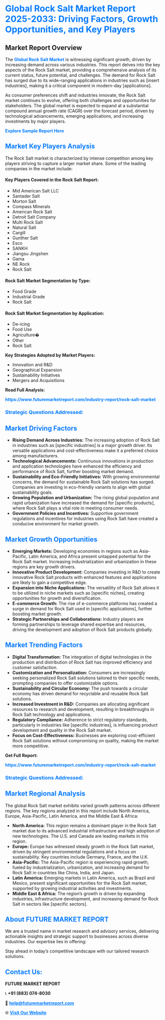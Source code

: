 <h1 style="color: #007BFF;">Global Rock Salt Market Report 2025-2033: Driving Factors, Growth Opportunities, and Key Players</h1>

<section id="overview">
<h2>Market Report Overview</h2>
<p>The <a href="https://www.futuremarketreport.com/industry-report/rock-salt-market" style="color: #007BFF; text-decoration: none;"><strong>Global Rock Salt Market</strong></a> is witnessing significant growth, driven by increasing demand across various industries. This report delves into the key aspects of the Rock Salt market, providing a comprehensive analysis of its current status, future potential, and challenges. The demand for Rock Salt has surged due to its wide-ranging applications in industries such as [insert industries], making it a critical component in modern-day [applications].</p>
<p>As consumer preferences shift and industries innovate, the Rock Salt market continues to evolve, offering both challenges and opportunities for stakeholders. The global market is expected to expand at a substantial compound annual growth rate (CAGR) over the forecast period, driven by technological advancements, emerging applications, and increasing investments by major players.</p>
</section>

<section id="overview">
<p><a href="https://www.futuremarketreport.com/request-sample/reportId=107816" style="color: #007BFF; text-decoration: none;"><strong>Explore Sample Report Here</strong></a></p>
</section>

<section id="key-players">
<h2 style="color: #007BFF;">Market Key Players Analysis</h2>
<p>The Rock Salt market is characterized by intense competition among key players striving to capture a larger market share. Some of the leading companies in the market include:</p>
<h4>Key Players Covered in the Rock Salt Report:</h4>
<ul><li>Mid American Salt LLC</li><li>Santader Salt</li><li>Morton Salt</li><li>Compass Minerals</li><li>American Rock Salt</li><li>Detroit Salt Company</li><li>Multi Rock Salt</li><li>Natural Salt</li><li>Cargill</li><li>Gunther Salt</li><li>Esco</li><li>SANKH</li><li>Jiangsu Jingshen</li><li>Gama</li><li>NE Rock</li><li>Rock Salt</li></ul>
<h4>Rock Salt Market Segmentation by Type:</h4>
<ul><li>Food Grade</li><li>Industrial Grade</li><li>Rock Salt</li></ul>

<h4>Rock Salt Market Segmentation by Application:</h4>
<ul><li>De-icing</li><li>Food Use</li><li>Agriculture�</li><li>Other</li><li>Rock Salt</li></ul>
<p><strong>Key Strategies Adopted by Market Players:</strong></p>
<ul>
<li>Innovation and R&D</li>
<li>Geographical Expansion</li>
<li>Sustainability Initiatives</li>
<li>Mergers and Acquisitions</li>
</ul>
</section>

<section>
<p><strong>Read Full Analysis: </strong></p><a href="https://www.futuremarketreport.com/industry-report/rock-salt-market" style="color: #007BFF; text-decoration: none;"><strong>https://www.futuremarketreport.com/industry-report/rock-salt-market</strong></a>
<h3 style="color: #007BFF;">Strategic Questions Addressed:</h3>
</section>

<section id="driving-factors">
<h2 style="color: #007BFF;">Market Driving Factors</h2>
<ul>
<li><strong>Rising Demand Across Industries:</strong> The increasing adoption of Rock Salt in industries such as [specific industries] is a major growth driver. Its versatile applications and cost-effectiveness make it a preferred choice among manufacturers.</li>
<li><strong>Technological Advancements:</strong> Continuous innovations in production and application technologies have enhanced the efficiency and performance of Rock Salt, further boosting market demand.</li>
<li><strong>Sustainability and Eco-Friendly Initiatives:</strong> With growing environmental concerns, the demand for sustainable Rock Salt solutions has surged. Companies are investing in eco-friendly variants to align with global sustainability goals.</li>
<li><strong>Growing Population and Urbanization:</strong> The rising global population and rapid urbanization have increased the demand for [specific products], where Rock Salt plays a vital role in meeting consumer needs.</li>
<li><strong>Government Policies and Incentives:</strong> Supportive government regulations and incentives for industries using Rock Salt have created a conducive environment for market growth.</li>
</ul>
</section>

<section id="growth-opportunities">
<h2 style="color: #007BFF;">Market Growth Opportunities</h2>
<ul>
<li><strong>Emerging Markets:</strong> Developing economies in regions such as Asia-Pacific, Latin America, and Africa present untapped potential for the Rock Salt market. Increasing industrialization and urbanization in these regions are key growth drivers.</li>
<li><strong>Innovative Product Development:</strong> Companies investing in R&D to create innovative Rock Salt products with enhanced features and applications are likely to gain a competitive edge.</li>
<li><strong>Expansion into Niche Applications:</strong> The versatility of Rock Salt allows it to be utilized in niche markets such as [specific niches], creating opportunities for growth and diversification.</li>
<li><strong>E-commerce Growth:</strong> The rise of e-commerce platforms has created a surge in demand for Rock Salt used in [specific applications], further boosting market growth.</li>
<li><strong>Strategic Partnerships and Collaborations:</strong> Industry players are forming partnerships to leverage shared expertise and resources, driving the development and adoption of Rock Salt products globally.</li>
</ul>
</section>

<section id="trending-factors">
<h2 style="color: #007BFF;">Market Trending Factors</h2>
<ul>
<li><strong>Digital Transformation:</strong> The integration of digital technologies in the production and distribution of Rock Salt has improved efficiency and customer satisfaction.</li>
<li><strong>Customization and Personalization:</strong> Consumers are increasingly seeking personalized Rock Salt solutions tailored to their specific needs, prompting companies to offer customizable options.</li>
<li><strong>Sustainability and Circular Economy:</strong> The push towards a circular economy has driven demand for recyclable and reusable Rock Salt solutions.</li>
<li><strong>Increased Investment in R&D:</strong> Companies are allocating significant resources to research and development, resulting in breakthroughs in Rock Salt technology and applications.</li>
<li><strong>Regulatory Compliance:</strong> Adherence to strict regulatory standards, particularly in industries like [specific industries], is influencing product development and quality in the Rock Salt market.</li>
<li><strong>Focus on Cost-Effectiveness:</strong> Businesses are exploring cost-efficient Rock Salt solutions without compromising on quality, making the market more competitive.</li>
</ul>
</section>

<section>
<p><strong>Get Full Report: </strong></p><a href="https://www.futuremarketreport.com/industry-report/rock-salt-market" style="color: #007BFF; text-decoration: none;"><strong>https://www.futuremarketreport.com/industry-report/rock-salt-market</strong></a>
<h3 style="color: #007BFF;">Strategic Questions Addressed:</h3>
</section>


<section id="regional-analysis">
<h2 style="color: #007BFF;">Market Regional Analysis</h2>
<p>The global Rock Salt market exhibits varied growth patterns across different regions. The key regions analyzed in this report include North America, Europe, Asia-Pacific, Latin America, and the Middle East & Africa:</p>
<ul>
<li><strong>North America:</strong> This region remains a dominant player in the Rock Salt market due to its advanced industrial infrastructure and high adoption of new technologies. The U.S. and Canada are leading markets in this region.</li>
<li><strong>Europe:</strong> Europe has witnessed steady growth in the Rock Salt market, driven by stringent environmental regulations and a focus on sustainability. Key countries include Germany, France, and the U.K.</li>
<li><strong>Asia-Pacific:</strong> The Asia-Pacific region is experiencing rapid growth, fueled by industrialization, urbanization, and increasing demand for Rock Salt in countries like China, India, and Japan.</li>
<li><strong>Latin America:</strong> Emerging markets in Latin America, such as Brazil and Mexico, present significant opportunities for the Rock Salt market, supported by growing industrial activities and investments.</li>
<li><strong>Middle East & Africa:</strong> The region’s growth is driven by expanding industries, infrastructure development, and increasing demand for Rock Salt in sectors like [specific sectors].</li>
</ul>
</section>

<footer>
<h2 style="color: #007BFF;">About FUTURE MARKET REPORT</h2>
<p>We are a trusted name in market research and advisory services, delivering actionable insights and strategic support to businesses across diverse industries. Our expertise lies in offering:</p>

<p>Stay ahead in today’s competitive landscape with our tailored research solutions.</p>

<h2 style="color: #007BFF;">Contact Us:</h2>
<p><strong>FUTURE MARKET REPORT</strong></p>
<p>📞 <strong>+91 (883) 074-8030</strong></p>
<p>📧 <strong><a href="mailto:help@futuremarketreport.com" style="color: #007BFF;">help@futuremarketreport.com</a></strong></p>
<p>🌐 <strong><a href="https://www.futuremarketreport.com/" style="color: #007BFF;">Visit Our Website</a></strong></p>
</footer>